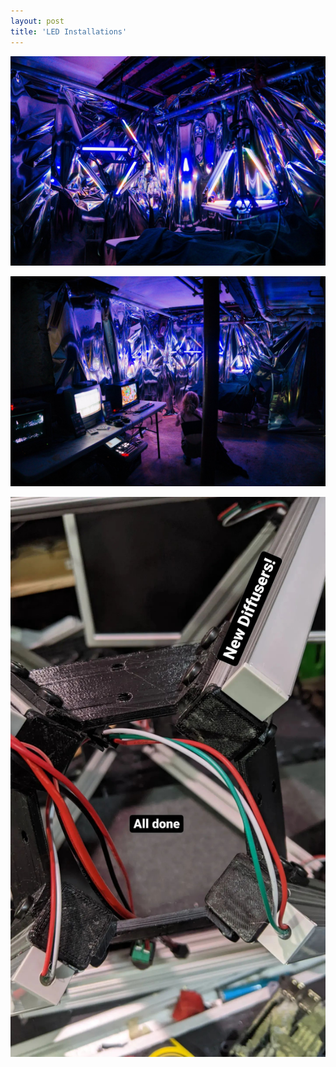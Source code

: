 ```yaml
---
layout: post
title: 'LED Installations'
---
```


![](https://github.com/grinchdubs/grnch.xyz_photos/blob/main/LEDs_Website/DSC00123.jpg)

![](https://github.com/grinchdubs/grnch.xyz_photos/blob/main/LEDs_Website/image.jpg)

![](https://github.com/grinchdubs/grnch.xyz_photos/blob/main/LEDs_Website/290061813_571712451066621_1449520073390426035_n.webp.jpg)
